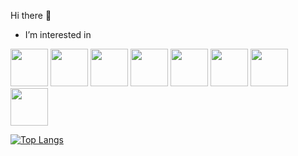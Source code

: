   Hi there 👋



 - I’m interested in
<div>
  <img src="https://cdn.jsdelivr.net/gh/devicons/devicon/icons/python/python-original-wordmark.svg" width = "60" height = "60" />
  <img src="https://cdn.jsdelivr.net/gh/devicons/devicon/icons/c/c-plain.svg" width = "60" height = "60"/>
  <img src="https://cdn.jsdelivr.net/gh/devicons/devicon/icons/cplusplus/cplusplus-plain.svg" width = "60" height = "60" />
  <img src="https://cdn.jsdelivr.net/gh/devicons/devicon/icons/css3/css3-plain.svg"  width = "60" height = "60" />
  <img src="https://cdn.jsdelivr.net/gh/devicons/devicon/icons/html5/html5-plain.svg" width = "60" height = "60"/>
  <img src="https://cdn.jsdelivr.net/gh/devicons/devicon/icons/docker/docker-original-wordmark.svg" width = "60" height = "60"/>
  <img src="https://cdn.jsdelivr.net/gh/devicons/devicon/icons/linux/linux-original.svg" width = "60" height = "60"/>
  <img src="https://cdn.jsdelivr.net/gh/devicons/devicon/icons/vim/vim-original.svg" width ="60" height = "60"/>
 
  [![Top Langs](https://github-readme-stats.vercel.app/api/top-langs/?username=Mr-76&langs_count=10&layout=compact&theme=midnight-purple)](https://github.com/anuraghazra/github-readme-stats)
</div>


